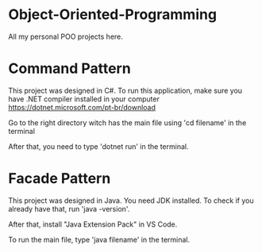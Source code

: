 # Object-Oriented-Programming

All my personal POO projects here.

# Command Pattern
This project was designed in C#. To run this application, make sure you have .NET compiler installed in your computer https://dotnet.microsoft.com/pt-br/download

Go to the right directory witch has the main file using 'cd filename' in the terminal

After that, you need to type 'dotnet run' in the terminal.


# Facade Pattern
This project was designed in Java. You need JDK installed. To check if you already have that, run 'java -version'.

After that, install "Java Extension Pack" in VS Code.

To run the main file, type 'java filename' in the terminal.


